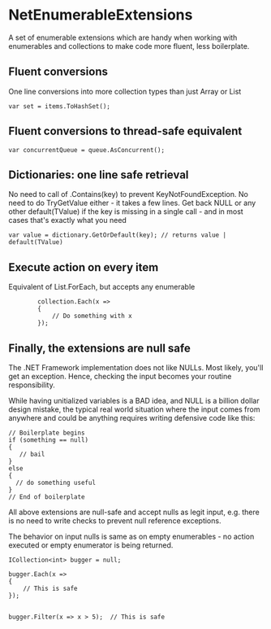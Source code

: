 # NetEnumerableExtensions

A set of enumerable extensions which are handy when working with enumerables and collections to make code more fluent, less boilerplate.

## Fluent conversions

One line conversions into more collection types than just Array or List
```
var set = items.ToHashSet();
```

## Fluent conversions to thread-safe equivalent
```
var concurrentQueue = queue.AsConcurrent();
```

## Dictionaries: one line safe retrieval
No need to call of .Contains(key) to prevent KeyNotFoundException. No need to do TryGetValue either - it takes a few lines. Get back NULL or any other default(TValue) if the key is missing in a single call - and in most cases that's exactly what you need
```
var value = dictionary.GetOrDefault(key); // returns value | default(TValue)
```

## Execute action on every item 
Equivalent of List.ForEach, but accepts any enumerable
```
        collection.Each(x =>
        {
            // Do something with x
        });

```

## Finally, the extensions are null safe

The .NET Framework implementation does not like NULLs. Most likely, you'll get an exception. Hence, checking the input becomes your routine  responsibility.

While having unitialized variables is a BAD idea, and NULL is a billion dollar design mistake, the typical real world situation where the input comes from anywhere and could be anything requires writing defensive code like this:
```
// Boilerplate begins
if (something == null) 
{
   // bail
}
else
{
  // do something useful
}
// End of boilerplate
```
All above extensions are null-safe and accept nulls as legit input, e.g. there is no need to write checks to prevent null reference exceptions.

The behavior on input nulls is same as on empty enumerables - no action executed or empty enumerator is being returned.
```
ICollection<int> bugger = null;

bugger.Each(x =>
{
    // This is safe 
});


bugger.Filter(x => x > 5);  // This is safe 

```
